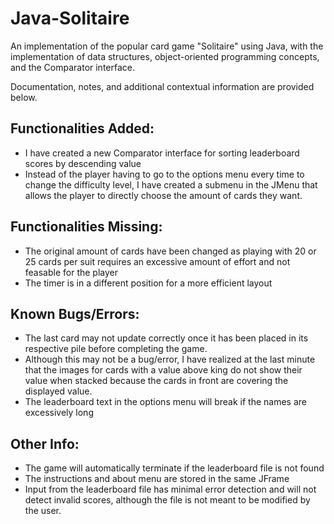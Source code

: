 # Java-Solitaire

An implementation of the popular card game "Solitaire" using Java, with the implementation of data structures, object-oriented programming concepts, and the Comparator interface. 

Documentation, notes, and additional contextual information are provided below.

## Functionalities Added:

- I have created a new Comparator interface for sorting leaderboard scores by descending value
- Instead of the player having to go to the options menu every time to change the difficulty level, I have created a submenu in the JMenu
that allows the player to directly choose the amount of cards they want.

## Functionalities Missing:

- The original amount of cards have been changed as playing with 20 or 25 cards per suit requires an excessive amount of effort and not feasable for the player
- The timer is in a different position for a more efficient layout

## Known Bugs/Errors:

- The last card may not update correctly once it has been placed in its respective pile before completing the game.
- Although this may not be a bug/error, I have realized at the last minute that the images for cards with a value above king do not show 
their value when stacked because the cards in front are covering the displayed value.
- The leaderboard text in the options menu will break if the names are excessively long

## Other Info:

- The game will automatically terminate if the leaderboard file is not found
- The instructions and about menu are stored in the same JFrame
- Input from the leaderboard file has minimal error detection and will not detect invalid scores, although the file is not meant to be 
modified by the user.